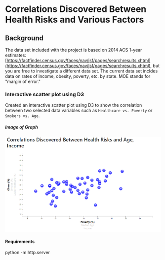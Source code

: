 # Correlations Discovered Between Health Risks and Various Factors

## Background


The data set included with the project is based on 2014 ACS 1-year estimates: [https://factfinder.census.gov/faces/nav/jsf/pages/searchresults.xhtml](https://factfinder.census.gov/faces/nav/jsf/pages/searchresults.xhtml), but you are free to investigate a different data set. The current data set incldes data on rates of income, obesity, poverty, etc. by state. MOE stands for "margin of error."


### Interactive scatter plot using D3


Created an interactive scatter plot using D3 to show the correlation between two selected data variables such as `Healthcare vs. Poverty` or `Smokers vs. Age`.

##### Image of Graph
![example](example.png)

#### Requirements
python -m http.server

